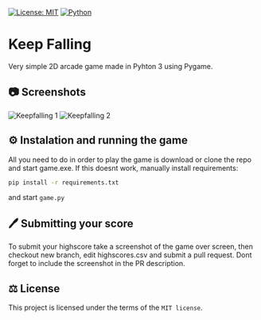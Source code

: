 [![License: MIT](https://img.shields.io/badge/License-MIT-blue.svg)](https://opensource.org/licenses/MIT)  [![Python](https://img.shields.io/badge/Python-3.5--3.9-yellow)](https://www.python.org/)

# Keep Falling
Very simple 2D arcade game made in Pyhton 3 using Pygame.

## 📷 Screenshots
![Keepfalling 1](https://user-images.githubusercontent.com/44493112/113500393-dd0ae100-951d-11eb-83df-580bae3355be.png) ![Keepfalling 2](https://user-images.githubusercontent.com/44493112/113500397-e005d180-951d-11eb-9cf3-626716833305.png)


## ⚙️ Instalation and running the game
All you need to do in order to play the game is download or clone the repo and start game.exe.
If this doesnt work, manually install requirements:
``` bash
pip install -r requirements.txt
```  
and start ```game.py```

## 🖊️ Submitting your score
To submit your highscore take a screenshot of the game over screen, then checkout new branch, edit highscores.csv and submit a pull request. Dont forget to include the screenshot in the PR description.


## ⚖️ License
This project is licensed under the terms of the ```MIT license```.

